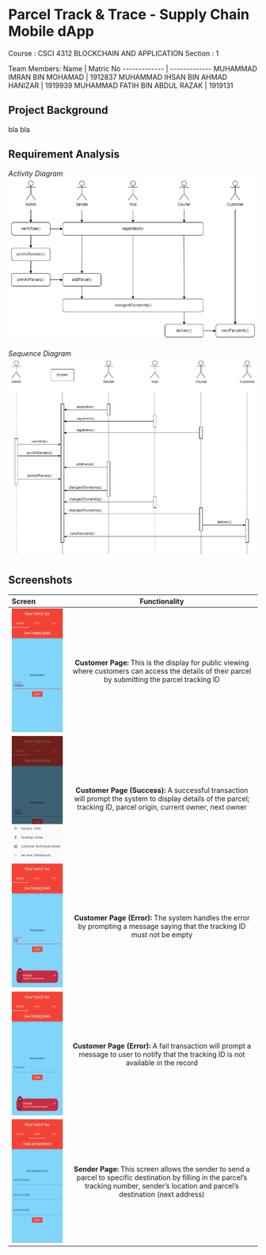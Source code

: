 # Parcel Track & Trace - Supply Chain Mobile dApp

Course : CSCI 4312 BLOCKCHAIN AND APPLICATION 
Section : 1

Team Members:
Name  | Matric No
------------- | -------------
MUHAMMAD IMRAN BIN MOHAMAD  | 1912837
MUHAMMAD IHSAN BIN AHMAD HANIZAR  | 1919939
MUHAMMAD FATIH BIN ABDUL RAZAK  | 1919131


## Project Background
bla bla
## Requirement Analysis
*Activity Diagram*
![Activity Diagram](https://github.com/0xh34rtl3ss/SupplyChain_dApp/blob/main/assets/img/BC-Activity%20Diagram.drawio.png)

*Sequence Diagram*
![Sequence Diagram](https://github.com/0xh34rtl3ss/SupplyChain_dApp/blob/main/assets/img/BC-Sequence%20Diagram.drawio.png)


## Screenshots


| Screen        | Functionality | 
|:--------------|:-------------:|
|    <img src="https://github.com/0xh34rtl3ss/SupplyChain_dApp/blob/main/assets/img/cust-input.png" width="260" height="250">  | **Customer Page:** This is the display for public viewing where customers can access the details of their parcel by submitting the parcel tracking ID |
|    <img src="https://github.com/0xh34rtl3ss/SupplyChain_dApp/blob/main/assets/img/cust-success.png" width="260" height="250">  | **Customer Page (Success):** A successful transaction will prompt the system to display details of the parcel; tracking ID, parcel origin, current owner, next owner |
|    <img src="https://github.com/0xh34rtl3ss/SupplyChain_dApp/blob/main/assets/img/cust-error1.png" width="260" height="250">  | **Customer Page (Error):** The system handles the error by prompting a message saying that the tracking ID must not be empty|
|    <img src="https://github.com/0xh34rtl3ss/SupplyChain_dApp/blob/main/assets/img/cust-error2.png" width="260" height="250">  | **Customer Page (Error):** A fail transaction will prompt a message to user to notify that the tracking ID is not available in the record|
|    <img src="https://github.com/0xh34rtl3ss/SupplyChain_dApp/blob/main/assets/img/sender-input.png" width="260" height="250">  | **Sender Page:** This screen allows the sender to send a parcel to specific destination by filling in the parcel’s tracking number, sender’s location and parcel’s destination (next address) |

